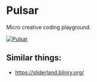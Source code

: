 # Pulsar

Micro creative coding playground.

[![Pulsar](./public/pulsar.png)](https://muffinman.io/pulsar)

## Similar things:

- https://sliderland.blinry.org/
